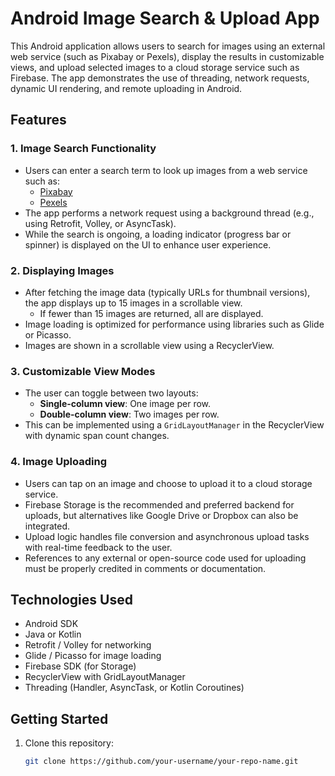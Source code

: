 # Android Image Search & Upload App

This Android application allows users to search for images using an external web service (such as Pixabay or Pexels), display the results in customizable views, and upload selected images to a cloud storage service such as Firebase. The app demonstrates the use of threading, network requests, dynamic UI rendering, and remote uploading in Android.

## Features

### 1. Image Search Functionality
- Users can enter a search term to look up images from a web service such as:
  - [Pixabay](https://pixabay.com/api/docs/)
  - [Pexels](https://www.pexels.com/api/)
- The app performs a network request using a background thread (e.g., using Retrofit, Volley, or AsyncTask).
- While the search is ongoing, a loading indicator (progress bar or spinner) is displayed on the UI to enhance user experience.

### 2. Displaying Images
- After fetching the image data (typically URLs for thumbnail versions), the app displays up to 15 images in a scrollable view.
  - If fewer than 15 images are returned, all are displayed.
- Image loading is optimized for performance using libraries such as Glide or Picasso.
- Images are shown in a scrollable view using a RecyclerView.

### 3. Customizable View Modes
- The user can toggle between two layouts:
  - **Single-column view**: One image per row.
  - **Double-column view**: Two images per row.
- This can be implemented using a `GridLayoutManager` in the RecyclerView with dynamic span count changes.

### 4. Image Uploading
- Users can tap on an image and choose to upload it to a cloud storage service.
- Firebase Storage is the recommended and preferred backend for uploads, but alternatives like Google Drive or Dropbox can also be integrated.
- Upload logic handles file conversion and asynchronous upload tasks with real-time feedback to the user.
- References to any external or open-source code used for uploading must be properly credited in comments or documentation.

## Technologies Used

- Android SDK
- Java or Kotlin
- Retrofit / Volley for networking
- Glide / Picasso for image loading
- Firebase SDK (for Storage)
- RecyclerView with GridLayoutManager
- Threading (Handler, AsyncTask, or Kotlin Coroutines)

## Getting Started

1. Clone this repository:
   ```bash
   git clone https://github.com/your-username/your-repo-name.git
